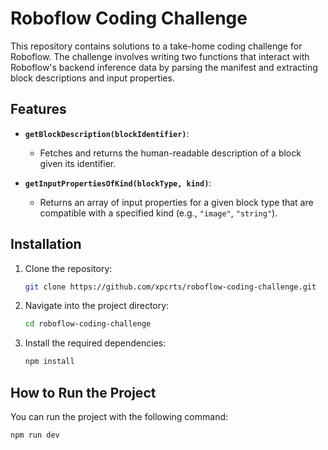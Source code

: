 # Roboflow Coding Challenge

This repository contains solutions to a take-home coding challenge for Roboflow. The challenge involves writing two functions that interact with Roboflow's backend inference data by parsing the manifest and extracting block descriptions and input properties.

## Features

- **`getBlockDescription(blockIdentifier)`**: 
  - Fetches and returns the human-readable description of a block given its identifier.
  
- **`getInputPropertiesOfKind(blockType, kind)`**: 
  - Returns an array of input properties for a given block type that are compatible with a specified kind (e.g., `"image"`, `"string"`).


## Installation

1. Clone the repository:

    ```bash
    git clone https://github.com/xpcrts/roboflow-coding-challenge.git
    ```

2. Navigate into the project directory:

    ```bash
    cd roboflow-coding-challenge
    ```

3. Install the required dependencies:

    ```bash
    npm install
    ```

## How to Run the Project

You can run the project with the following command:

```bash
npm run dev
```